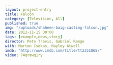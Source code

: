 ```yaml
---
layout: project-entry
title: Falcón
category: [Television, All]
published: true
img: "/uploads/shaheen-baig-casting-falcon.jpg"
date: 2012-11-15 00:00
tags: [example,news,story]
director: Pete Travis, Gabriel Range
with: Marton Csokas, Hayley Atwell
imdb: "http://www.imdb.com/title/tt2351868/"
video: 74qrawq1ry
---
```



